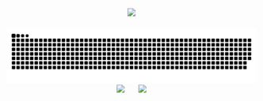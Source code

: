 
<!-- 动态打字效果 -->
<h1 align="center">
  <a href="https://anzhiy.cn/">
    <img src="https://readme-typing-svg.herokuapp.com?color=%2336BCF7&lines=我的肩上是风，风上是闪耀的星辰.;console.log(%22Hello%EF%BC%8Cworld%22)">
  </a>
</h1>


<picture>
  <source media="(prefers-color-scheme: dark)" srcset="https://raw.githubusercontent.com/SoIncredible/SoIncredible/output/github-contribution-grid-snake-dark.svg">
  <source media="(prefers-color-scheme: light)" srcset="https://raw.githubusercontent.com/SoIncredible/SoIncredible/output/github-contribution-grid-snake.svg">
  <img alt="github contribution grid snake animation" src="https://raw.githubusercontent.com/SoIncredible/SoIncredible/output/github-contribution-grid-snake.svg">
</picture>


<div align="center">
<span>  </span>
<img height="170px" src="https://github-readme-stats.vercel.app/api?username=SoIncredible" /><span>  </span><img height="170px" src="https://github-readme-stats.vercel.app/api/top-langs/?username=SoIncredible&layout=compact&langs_count=8" />
<span>  </span>
</div>

<!--
**SoIncredible/SoIncredible** is a ✨ _special_ ✨ repository because its `README.md` (this file) appears on your GitHub profile.

Here are some ideas to get you started:

- 🔭 I’m currently working on ...
- 🌱 I’m currently learning ...
- 👯 I’m looking to collaborate on ...
- 🤔 I’m looking for help with ...
- 💬 Ask me about ...
- 📫 How to reach me: ...
- 😄 Pronouns: ...
- ⚡ Fun fact: ...
-->
